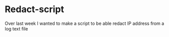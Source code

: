 # Redact-script
 Over last week I wanted to make a script to be able redact IP address from a log text file
